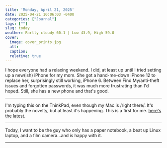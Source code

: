 ```yaml
---
title: 'Monday, April 21, 2025'
date: 2025-04-21 10:06:03 -0400
categories: ["Journal"]
tags: [""]
slug: today
weather: Partly cloudy 60.1 | Low 43.9, High 59.0
cover: 
  image: cover_prints.jpg
  alt: 
  caption: 
  relative: true
---
```


I hope everyone had a relaxing weekend. I did, at least up until I tried setting up a new(ish) iPhone for my mom. She got a hand-me-down iPhone 12 to replace her, surprisingly still working, iPhone 6. Between Find My/anti-theft issues and forgotten passwords, it was much more frustrating than I'd hoped. Still, she has a new phone and that's good.

----

I'm typing this on the ThinkPad, even though my Mac is /right there/. It's probably the novelty, but at least it's happening. This is a first for me. [here's the latest](https://linux.baty.net/2025/04/linux-log-monday-april-21-2025/).

----

Today, I want to be the guy who only has a paper notebook, a beat up Linux laptop, and a film camera...and is happy with it.

----

